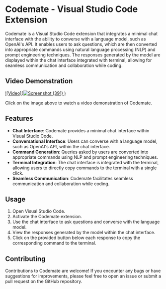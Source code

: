 # Codemate - Visual Studio Code Extension

Codemate is a Visual Studio Code extension that integrates a minimal chat interface with the ability to converse with a language model, such as OpenAI's API. It enables users to ask questions, which are then converted into appropriate commands using natural language processing (NLP) and prompt engineering techniques. The responses generated by the model are displayed within the chat interface integrated with terminal, allowing for seamless communication and collaboration while coding.

## Video Demonstration

[![Video](![Screenshot (391)](https://github.com/Ratnesh125/Codemate-VScode-Extension/assets/87529730/a3dd46e4-0b8e-4f25-ba2c-de2c147d2fa3)
)](https://drive.google.com/file/d/1negcCnKzXUitXCkCxzP_De4iDxnIhd_y/view?usp=sharing)


Click on the image above to watch a video demonstration of Codemate.

## Features

- **Chat Interface**: Codemate provides a minimal chat interface within Visual Studio Code.
- **Conversational Interface**: Users can converse with a language model, such as OpenAI's API, within the chat interface.
- **Command Generation**: Queries asked by users are converted into appropriate commands using NLP and prompt engineering techniques.
- **Terminal Integration**: The chat interface is integrated with the terminal, allowing users to directly copy commands to the terminal with a single click.
- **Seamless Communication**: Codemate facilitates seamless communication and collaboration while coding.

## Usage


1. Open Visual Studio Code.
2. Activate the Codemate extension.
3. Use the chat interface to ask questions and converse with the language model.
4. View the responses generated by the model within the chat interface.
5. Click on the provided button below each response to copy the corresponding command to the terminal.

## Contributing

Contributions to Codemate are welcome! If you encounter any bugs or have suggestions for improvements, please feel free to open an issue or submit a pull request on the GitHub repository.


